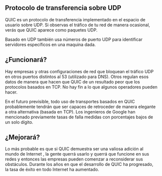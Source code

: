 ## Protocolo de transferencia sobre UDP

QUIC es un protocolo de transferencia implementado en el espacio de usuario sobre UDP. 
Si observas el tráfico de tu red de manera ocasional, verás que QUIC aparece como 
paquetes UDP.

Basado en UDP también usa números de puerto UDP para identificar servidores específicos
en una maquina dada.

## ¿Funcionará?

Hay empresas y otras configuraciones de red que bloquean el tráfico UDP en otros
puertos distintos al 53 (utilizado para DNS). Otros regulan esos datos de manera que hacen
que QUIC de un resultado peor que los protocolos basados ​​en TCP. No hay fin a lo que algunos
operadores pueden hacer.

En el futuro previsible, todo uso de transportes basados ​​en QUIC probablemente
tendrán que ser capaces de retroceder de manera elegante a otra alternativa (basada en TCP).
Los ingenieros de Google han mencionado previamente tasas de falla medidas con
porcentajes bajos de un solo dígito.

## ¿Mejorará?

Lo más probable es que si QUIC demuestra ser una valiosa adición al mundo de Internet
, la gente querrá usarlo y querrá que funcione en sus redes y entonces las empresas 
pueden comenzar a reconsiderar sus obstáculos. Durante los años en que el desarrollo 
de QUIC ha progresado, la tasa de éxito en todo Internet ha aumentado.

